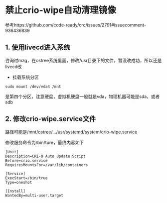 # 禁止crio-wipe自动清理镜像

参考https://github.com/code-ready/crc/issues/2791#issuecomment-936436839

## 1. 使用livecd进入系统

咨询过mzg，在ostree系统里面，修改/usr目录下的文件，暂没改成功，所以还是livecd改

* 挂载系统分区
```
sudo mount /dev/vda4 /mnt
```

是第四个分区，注意硬盘，虚拟机硬盘一般就是vda，物理机器可能是sda，或者sdb

## 2. 修改crio-wipe.service文件

路径可能是/mnt/ostree/.../usr/systemd/system/crio-wipe.service

修改服务命令为/bin/ture，最终内容如下

```
[Unit]
Description=CRI-O Auto Update Script
Before=crio.service
RequiresMountsFor=/var/lib/containers

[Service]
ExecStart=/bin/true
Type=oneshot

[Install]
WantedBy=multi-user.target
```
